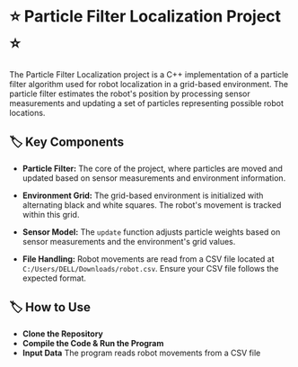  # ⭐ Particle Filter Localization Project ⭐

The Particle Filter Localization project is a C++ implementation of a particle filter algorithm used for robot localization in a grid-based environment. The particle filter estimates the robot's position by processing sensor measurements and updating a set of particles representing possible robot locations.

## 🏷️ Key Components

- **Particle Filter:** The core of the project, where particles are moved and updated based on sensor measurements and environment information.

- **Environment Grid:** The grid-based environment is initialized with alternating black and white squares. The robot's movement is tracked within this grid.

- **Sensor Model:** The `update` function adjusts particle weights based on sensor measurements and the environment's grid values.

- **File Handling:** Robot movements are read from a CSV file located at `C:/Users/DELL/Downloads/robot.csv`. Ensure your CSV file follows the expected format.

## 🏷️ How to Use
- **Clone the Repository**
- **Compile the Code & Run the Program**
- **Input Data**
The program reads robot movements from a CSV file 
